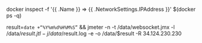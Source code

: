 docker inspect -f '{{ .Name }} => {{ .NetworkSettings.IPAddress }}' $(docker ps -q)

result=`date +“%Y%m%d%H%M%S”` && jmeter -n -t /data/websocket.jmx -l /data/$result.jtl -j /data/$result.log -e -o /data/$result -R 34.124.230.230